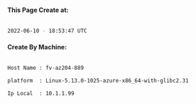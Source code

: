 
   
#### This Page Create at:

```bash

2022-06-10 - 18:53:47 UTC

```

#### Create By Machine:

```bash

Host Name : fv-az204-889

platform  : Linux-5.13.0-1025-azure-x86_64-with-glibc2.31

Ip Local  : 10.1.1.99

```

